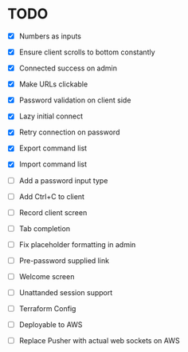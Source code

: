 # TODO

- [x] Numbers as inputs
- [x] Ensure client scrolls to bottom constantly
- [x] Connected success on admin
- [x] Make URLs clickable
- [x] Password validation on client side
- [x] Lazy initial connect
- [x] Retry connection on password
- [x] Export command list
- [x] Import command list
- [ ] Add a password input type
- [ ] Add Ctrl+C to client
- [ ] Record client screen
- [ ] Tab completion
- [ ] Fix placeholder formatting in admin
- [ ] Pre-password supplied link
- [ ] Welcome screen
- [ ] Unattanded session support
- [ ] Terraform Config
- [ ] Deployable to AWS
- [ ] Replace Pusher with actual web sockets on AWS

